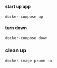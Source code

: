 #### start up app
```
docker-compose up
```

#### turn down
```
docker-compose down
```

### clean up

```
docker image prune -a
```